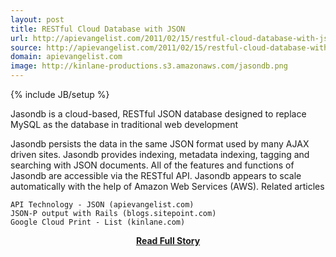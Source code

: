 ```yaml
---
layout: post
title: RESTful Cloud Database with JSON
url: http://apievangelist.com/2011/02/15/restful-cloud-database-with-json/
source: http://apievangelist.com/2011/02/15/restful-cloud-database-with-json/
domain: apievangelist.com
image: http://kinlane-productions.s3.amazonaws.com/jasondb.png
---
```

{% include JB/setup %}<p>Jasondb is a cloud-based, RESTful JSON database designed to replace MySQL as the database in traditional web development

Jasondb persists the data in the same JSON format used by many AJAX driven sites.
Jasondb provides indexing, metadata indexing, tagging and searching with JSON documents.
All of the features and functions of Jasondb are accessible via the RESTful API.
Jasondb appears to scale automatically with the help of Amazon Web Services (AWS).
Related articles

	API Technology - JSON (apievangelist.com)
	JSON-P output with Rails (blogs.sitepoint.com)
	Google Cloud Print - List (kinlane.com)

</p>
<center><p><a href="http://apievangelist.com/2011/02/15/restful-cloud-database-with-json/" style='padding:25px; font-sze:18px; font-weight: bold;'>Read Full Story</a></p></center>
